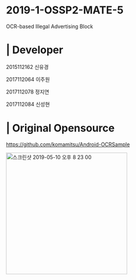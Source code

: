 # 2019-1-OSSP2-MATE-5

OCR-based Illegal Advertising Block

# | Developer

2015112162   신유경

2017112064   이주원

2017112078   정지연

2017112084   신성현

# | Original Opensource

https://github.com/komamitsu/Android-OCRSample

<img width="333" alt="스크린샷 2019-05-10 오후 8 23 00" src="https://user-images.githubusercontent.com/48276633/57528911-82d36680-736e-11e9-938c-2edb0682f672.png">
